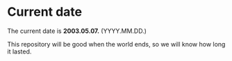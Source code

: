 # Current date

The current date is **2003.05.07.** (YYYY.MM.DD.)

This repository will be good when the world ends, so we will know how long it lasted.
